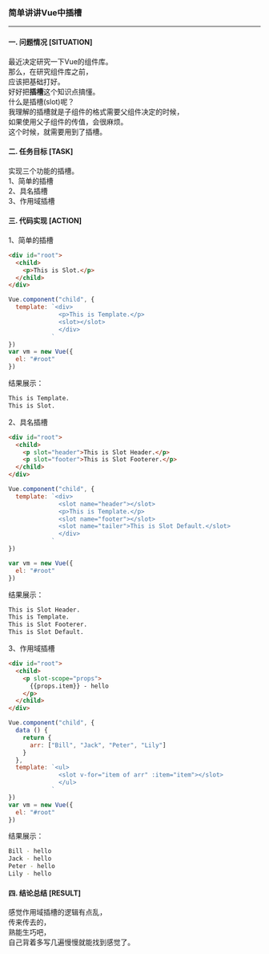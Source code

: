 ### 简单讲讲Vue中插槽  
---

#### 一. 问题情况 [SITUATION]  
最近决定研究一下Vue的组件库。  
那么，在研究组件库之前，  
应该把基础打好。  
好好把**插槽**这个知识点搞懂。  
什么是插槽(slot)呢？  
我理解的插槽就是子组件的格式需要父组件决定的时候，  
如果使用父子组件的传值，会很麻烦。  
这个时候，就需要用到了插槽。  

#### 二. 任务目标 [TASK]  
实现三个功能的插槽。  
1、简单的插槽  
2、具名插槽  
3、作用域插槽  

#### 三. 代码实现 [ACTION]  
1、简单的插槽  
``` html  
<div id="root">
  <child>
    <p>This is Slot.</p>
  </child>
</div>
```  
``` javascript  
Vue.component("child", {
  template: `<div>
              <p>This is Template.</p>
              <slot></slot>
              </div>
            `
})
var vm = new Vue({
  el: "#root"
})
```
结果展示：  
``` bash  
This is Template.
This is Slot.
```  
2、具名插槽  
``` html  
<div id="root">
  <child>
    <p slot="header">This is Slot Header.</p>
    <p slot="footer">This is Slot Footerer.</p>
  </child>
</div>
```  
``` javascript  
Vue.component("child", {
  template: `<div>
              <slot name="header"></slot>
              <p>This is Template.</p>
              <slot name="footer"></slot>
              <slot name="tailer">This is Slot Default.</slot>
              </div>
            `
})

var vm = new Vue({
  el: "#root"
})
```  
结果展示：  
``` bash  
This is Slot Header.
This is Template.
This is Slot Footerer.
This is Slot Default.
```
3、作用域插槽  
``` html  
<div id="root">
  <child>
    <p slot-scope="props">
      {{props.item}} - hello
    </p>
  </child>
</div>
```  
``` javascript  
Vue.component("child", {
  data () {
    return {
      arr: ["Bill", "Jack", "Peter", "Lily"]
    }
  },
  template: `<ul>
              <slot v-for="item of arr" :item="item"></slot>
              </ul>
            `
})
var vm = new Vue({
  el: "#root"
})
```  
结果展示：  
``` bash  
Bill - hello
Jack - hello
Peter - hello
Lily - hello
```

#### 四. 结论总结 [RESULT]  
感觉作用域插槽的逻辑有点乱，  
传来传去的，  
熟能生巧吧，  
自己背着多写几遍慢慢就能找到感觉了。  